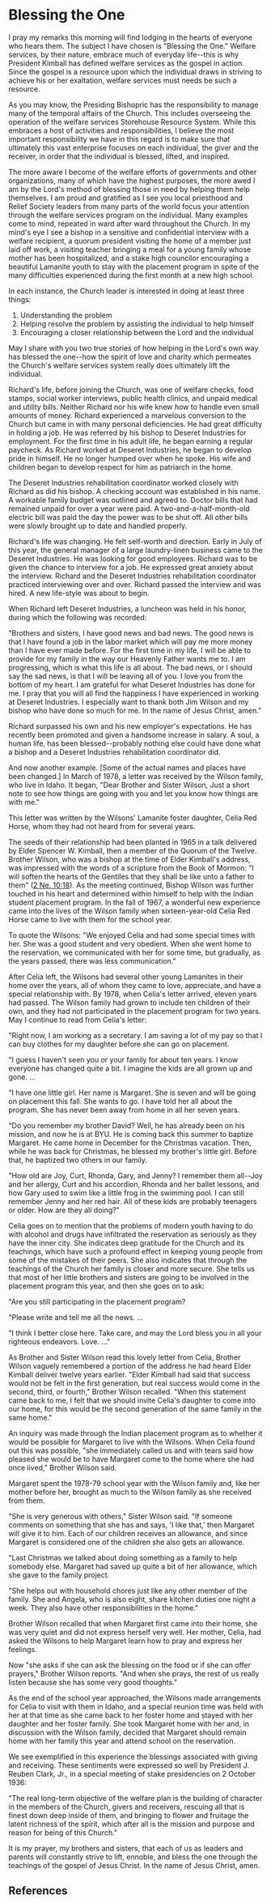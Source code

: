 # Blessing the One

I pray my remarks this morning will find lodging in the hearts of everyone who
hears them. The subject I have chosen is "Blessing the One." Welfare services,
by their nature, embrace much of everyday life--this is why President Kimball
has defined welfare services as the gospel in action. Since the gospel is a
resource upon which the individual draws in striving to achieve his or her
exaltation, welfare services must needs be such a resource.

As you may know, the Presiding Bishopric has the responsibility to manage many
of the temporal affairs of the Church. This includes overseeing the operation
of the welfare services Storehouse Resource System. While this embraces a host
of activities and responsibilities, I believe the most important
responsibility we have in this regard is to make sure that ultimately this
vast enterprise focuses on each individual, the giver and the receiver, in
order that the individual is blessed, lifted, and inspired.

The more aware I become of the welfare efforts of governments and other
organizations, many of which have the highest purposes, the more awed I am by
the Lord's method of blessing those in need by helping them help themselves. I
am proud and gratified as I see you local priesthood and Relief Society
leaders from many parts of the world focus your attention through the welfare
services program on the individual. Many examples come to mind, repeated in
ward after ward throughout the Church. In my mind's eye I see a bishop in a
sensitive and confidential interview with a welfare recipient, a quorum
president visiting the home of a member just laid off work, a visiting teacher
bringing a meal for a young family whose mother has been hospitalized, and a
stake high councilor encouraging a beautiful Lamanite youth to stay with the
placement program in spite of the many difficulties experienced during the
first month at a new high school.

In each instance, the Church leader is interested in doing at least three
things:

  1. Understanding the problem 
  2. Helping resolve the problem by assisting the individual to help himself 
  3. Encouraging a closer relationship between the Lord and the individual 

May I share with you two true stories of how helping in the Lord's own way has
blessed the one--how the spirit of love and charity which permeates the
Church's welfare services system really does ultimately lift the individual.

Richard's life, before joining the Church, was one of welfare checks, food
stamps, social worker interviews, public health clinics, and unpaid medical
and utility bills. Neither Richard nor his wife knew how to handle even small
amounts of money. Richard experienced a marvelous conversion to the Church but
came in with many personal deficiencies. He had great difficulty in holding a
job. He was referred by his bishop to Deseret Industries for employment. For
the first time in his adult life, he began earning a regular paycheck. As
Richard worked at Deseret Industries, he began to develop pride in himself. He
no longer humped over when he spoke. His wife and children began to develop
respect for him as patriarch in the home.

The Deseret Industries rehabilitation coordinator worked closely with Richard
as did his bishop. A checking account was established in his name. A workable
family budget was outlined and agreed to. Doctor bills that had remained
unpaid for over a year were paid. A two-and-a-half-month-old electric bill was
paid the day the power was to be shut off. All other bills were slowly brought
up to date and handled properly.

Richard's life was changing. He felt self-worth and direction. Early in July
of this year, the general manager of a large laundry-linen business came to
the Deseret Industries. He was looking for good employees. Richard was to be
given the chance to interview for a job. He expressed great anxiety about the
interview. Richard and the Deseret Industries rehabilitation coordinator
practiced interviewing over and over. Richard passed the interview and was
hired. A new life-style was about to begin.

When Richard left Deseret Industries, a luncheon was held in his honor, during
which the following was recorded:

"Brothers and sisters, I have good news and bad news. The good news is that I
have found a job in the labor market which will pay me more money than I have
ever made before. For the first time in my life, I will be able to provide for
my family in the way our Heavenly Father wants me to. I am progressing, which
is what this life is all about. The bad news, or I should say the sad news, is
that I will be leaving all of you. I love you from the bottom of my heart. I
am grateful for what Deseret Industries has done for me. I pray that you will
all find the happiness I have experienced in working at Deseret Industries. I
especially want to thank both Jim Wilson and my bishop who have done so much
for me. In the name of Jesus Christ, amen."

Richard surpassed his own and his new employer's expectations. He has recently
been promoted and given a handsome increase in salary. A soul, a human life,
has been blessed--probably nothing else could have done what a bishop and a
Deseret Industries rehabilitation coordinator did.

And now another example. [Some of the actual names and places have been
changed.] In March of 1978, a letter was received by the Wilson family, who
live in Idaho. It began, "Dear Brother and Sister Wilson, Just a short note to
see how things are going with you and let you know how things are with me."

This letter was written by the Wilsons' Lamanite foster daughter, Celia Red
Horse, whom they had not heard from for several years.

The seeds of their relationship had been planted in 1965 in a talk delivered
by Elder Spencer W. Kimball, then a member of the Quorum of the Twelve.
Brother Wilson, who was a bishop at the time of Elder Kimball's address, was
impressed with the words of a scripture from the Book of Mormon: "I will
soften the hearts of the Gentiles that they shall be like unto a father to
them" ([2 Ne. 10:18](/scriptures/bofm/2-ne/10.18?lang=eng#17)). As the meeting
continued, Bishop Wilson was further touched in his heart and determined
within himself to help with the Indian student placement program. In the fall
of 1967, a wonderful new experience came into the lives of the Wilson family
when sixteen-year-old Celia Red Horse came to live with them for the school
year.

To quote the Wilsons: "We enjoyed Celia and had some special times with her.
She was a good student and very obedient. When she went home to the
reservation, we communicated with her for some time, but gradually, as the
years passed, there was less communication."

After Celia left, the Wilsons had several other young Lamanites in their home
over the years, all of whom they came to love, appreciate, and have a special
relationship with. By 1978, when Celia's letter arrived, eleven years had
passed. The Wilson family had grown to include ten children of their own, and
they had not participated in the placement program for two years. May I
continue to read from Celia's letter:

"Right now, I am working as a secretary. I am saving a lot of my pay so that I
can buy clothes for my daughter before she can go on placement.

"I guess I haven't seen you or your family for about ten years. I know
everyone has changed quite a bit. I imagine the kids are all grown up and
gone. ...

"I have one little girl. Her name is Margaret. She is seven and will be going
on placement this fall. She wants to go. I have told her all about the
program. She has never been away from home in all her seven years.

"Do you remember my brother David? Well, he has already been on his mission,
and now he is at BYU. He is coming back this summer to baptize Margaret. He
came home in December for the Christmas vacation. Then, while he was back for
Christmas, he blessed my brother's little girl. Before that, he baptized two
others in our family.

"How old are Joy, Curt, Rhonda, Gary, and Jenny? I remember them all--Joy and
her allergy, Curt and his accordion, Rhonda and her ballet lessons, and how
Gary used to swim like a little frog in the swimming pool. I can still
remember Jenny and her red hair. All of these kids are probably teenagers or
older. How are they all doing?"

Celia goes on to mention that the problems of modern youth having to do with
alcohol and drugs have infiltrated the reservation as seriously as they have
the inner city. She indicates deep gratitude for the Church and its teachings,
which have such a profound effect in keeping young people from some of the
mistakes of their peers. She also indicates that through the teachings of the
Church her family is closer and more secure. She tells us that most of her
little brothers and sisters are going to be involved in the placement program
this year, and then she goes on to ask:

"Are you still participating in the placement program?

"Please write and tell me all the news. ...

"I think I better close here. Take care, and may the Lord bless you in all
your righteous endeavors. Love. ..."

As Brother and Sister Wilson read this lovely letter from Celia, Brother
Wilson vaguely remembered a portion of the address he had heard Elder Kimball
deliver twelve years earlier. "Elder Kimball had said that success would not
be felt in the first generation, but real success would come in the second,
third, or fourth," Brother Wilson recalled. "When this statement came back to
me, I felt that we should invite Celia's daughter to come into our home, for
this would be the second generation of the same family in the same home."

An inquiry was made through the Indian placement program as to whether it
would be possible for Margaret to live with the Wilsons. When Celia found out
this was possible, "she immediately called us and with tears said how pleased
she would be to have Margaret come to the home where she had once lived,"
Brother Wilson said.

Margaret spent the 1978-79 school year with the Wilson family and, like her
mother before her, brought as much to the Wilson family as she received from
them.

"She is very generous with others," Sister Wilson said. "If someone comments
on something that she has and says, 'I like that,' then Margaret will give it
to him. Each of our children receives an allowance, and since Margaret is
considered one of the children she also gets an allowance.

"Last Christmas we talked about doing something as a family to help somebody
else. Margaret had saved up quite a bit of her allowance, which she gave to
the family project.

"She helps out with household chores just like any other member of the family.
She and Angela, who is also eight, share kitchen duties one night a week. They
also have other responsibilities in the home."

Brother Wilson recalled that when Margaret first came into their home, she was
very quiet and did not express herself very well. Her mother, Celia, had asked
the Wilsons to help Margaret learn how to pray and express her feelings.

Now "she asks if she can ask the blessing on the food or if she can offer
prayers," Brother Wilson reports. "And when she prays, the rest of us really
listen because she has some very good thoughts."

As the end of the school year approached, the Wilsons made arrangements for
Celia to visit with them in Idaho, and a special reunion time was held with
her at that time as she came back to her foster home and stayed with her
daughter and her foster family. She took Margaret home with her and, in
discussion with the Wilson family, decided that Margaret should remain home
with her family this year and attend school on the reservation.

We see exemplified in this experience the blessings associated with giving and
receiving. These sentiments were expressed so well by President J. Reuben
Clark, Jr., in a special meeting of stake presidencies on 2 October 1936:

"The real long-term objective of the welfare plan is the building of character
in the members of the Church, givers and receivers, rescuing all that is
finest down deep inside of them, and bringing to flower and fruitage the
latent richness of the spirit, which after all is the mission and purpose and
reason for being of this Church."

It is my prayer, my brothers and sisters, that each of us as leaders and
parents will constantly strive to lift, ennoble, and bless the one through the
teachings of the gospel of Jesus Christ. In the name of Jesus Christ, amen.

## References

